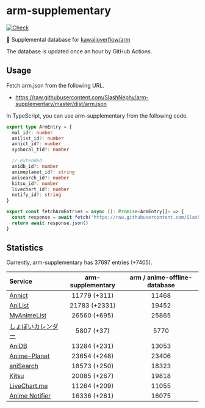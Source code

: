 # arm-supplementary

[![Check](https://github.com/SlashNephy/arm-supplementary/actions/workflows/check-node.yml/badge.svg)](https://github.com/SlashNephy/arm-supplementary/actions/workflows/check-node.yml)

💊 Supplemental database for [kawaiioverflow/arm](https://github.com/kawaiioverflow/arm)

The database is updated once an hour by GitHub Actions.

## Usage

Fetch arm.json from the following URL.

- https://raw.githubusercontent.com/SlashNephy/arm-supplementary/master/dist/arm.json

In TypeScript, you can use arm-supplementary from the following code.

```TypeScript
export type ArmEntry = {
  mal_id?: number
  anilist_id?: number
  annict_id?: number
  syobocal_tid?: number

  // extended
  anidb_id?: number
  animeplanet_id?: string
  anisearch_id?: number
  kitsu_id?: number
  livechart_id?: number
  notify_id?: string
}

export const fetchArmEntries = async (): Promise<ArmEntry[]> => {
  const response = await fetch('https://raw.githubusercontent.com/SlashNephy/arm-supplementary/master/dist/arm.json')
  return await response.json()
}
```

## Statistics

Currently, arm-supplementary has 37697 entries (+7405).

| Service                                     | arm-supplementary | arm / anime-offline-database |
| :------------------------------------------ | :---------------: | :--------------------------: |
| [Annict](https://annict.com)                |   11779 (+311)    |            11468             |
| [AniList](https://anilist.co)               |   21783 (+2331)   |            19452             |
| [MyAnimeList](https://myanimelist.net)      |   26560 (+695)    |            25865             |
| [しょぼいカレンダー](https://cal.syoboi.jp) |    5807 (+37)     |             5770             |
| [AniDB](https://anidb.net)                  |   13284 (+231)    |            13053             |
| [Anime-Planet](https://anime-planet.com)    |   23654 (+248)    |            23406             |
| [aniSearch](https://anisearch.com)          |   18573 (+250)    |            18323             |
| [Kitsu](https://kitsu.io)                   |   20085 (+267)    |            19818             |
| [LiveChart.me](https://livechart.me)        |   11264 (+209)    |            11055             |
| [Anime Notifier](https://notify.moe)        |   16336 (+261)    |            16075             |
